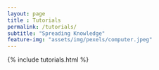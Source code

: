 ```yaml
--- 
layout: page
title : Tutorials 
permalink: /tutorials/
subtitle: "Spreading Knowledge" 
feature-img: "assets/img/pexels/computer.jpeg"
---
```


{% include tutorials.html %}
